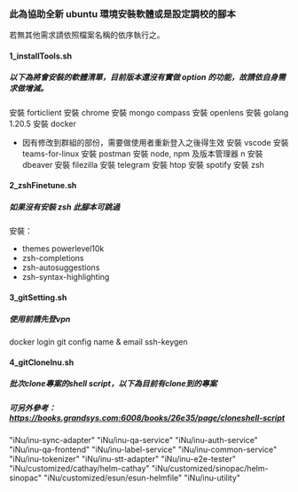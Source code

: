 ### 此為協助全新 ubuntu 環境安裝軟體或是設定調校的腳本
若無其他需求請依照檔案名稱的依序執行之。  
#### 1_installTools.sh
##### 以下為將會安裝的軟體清單，目前版本還沒有實做 option 的功能，故請依自身需求做增減。
安裝 forticlient
安裝 chrome
安裝 mongo compass
安裝 openlens
安裝 golang 1.20.5
安裝 docker
- 因有修改到群組的部份，需要做使用者重新登入之後得生效
安裝 vscode
安裝 teams-for-linux
安裝 postman
安裝 node, npm 及版本管理器 n
安裝 dbeaver
安裝 filezilla
安裝 telegram
安裝 htop
安裝 spotify
安裝 zsh  
#### 2_zshFinetune.sh
##### 如果沒有安裝 zsh 此腳本可跳過
安裝：
- themes powerlevel10k
- zsh-completions
- zsh-autosuggestions
- zsh-syntax-highlighting  
#### 3_gitSetting.sh
##### 使用前請先登vpn
docker login 
git config name & email
ssh-keygen 
#### 4_gitCloneInu.sh
##### 批次clone專案的shell script，以下為目前有clone到的專案
##### 可另外參考： https://books.grandsys.com:6008/books/26e35/page/cloneshell-script
"iNu/inu-sync-adapter"
"iNu/inu-qa-service"
"iNu/inu-auth-service"
"iNu/inu-qa-frontend"
"iNu/inu-label-service"
"iNu/inu-common-service"
"iNu/inu-tokenizer"
"iNu/inu-stt-adapter"
"iNu/inu-e2e-tester"
"iNu/customized/cathay/helm-cathay"
"iNu/customized/sinopac/helm-sinopac"
"iNu/customized/esun/esun-helmfile"
"iNu/inu-utility"